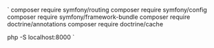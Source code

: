 `
composer require symfony/routing
composer require symfony/config
composer require symfony/framework-bundle
composer require doctrine/annotations
composer require doctrine/cache

php -S localhost:8000
`